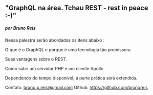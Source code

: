 ## "GraphQL na área. Tchau REST - rest in peace :-)" 

##### por Bruno Reis 

Nessa palestra serão abordados os itens abaixo :

O que é o GraphQL e porque é uma tecnologia tão promissora.

Suas vantagens sobre o REST.

Como subir um servidor PHP e um cliente Apollo.

Dependendo do tempo disponível, a parte prática será extendida.

Contato: bruno.p.reis@gmail.com
Github: https://github.com/brunoreis
